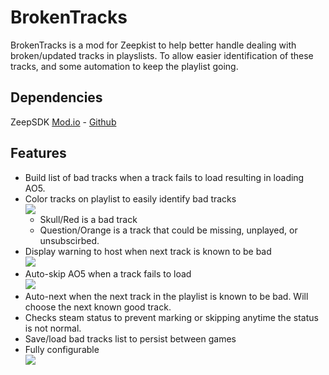 # BrokenTracks
BrokenTracks is a mod for Zeepkist to help better handle dealing with broken/updated tracks in playslists. To allow easier identification of these tracks, and some automation to keep the playlist going.

## Dependencies
ZeepSDK [Mod.io](https://mod.io/g/zeepkist/m/zeepsdk) - [Github](https://github.com/donderjoekel/ZeepSDK/)

## Features
- Build list of bad tracks when a track fails to load resulting in loading AO5.
- Color tracks on playlist to easily identify bad tracks <br />
  ![](https://zeepkist.kilandor.com/mods/brokentracks/images/playlist.png)
   - Skull/Red is a bad track
   - Question/Orange is a track that could be missing, unplayed, or unsubscirbed.
- Display warning to host when next track is known to be bad <br />
  ![](https://zeepkist.kilandor.com/mods/brokentracks/images/warning.png)
- Auto-skip AO5 when a track fails to load<br />
  ![](https://zeepkist.kilandor.com/mods/brokentracks/images/auto-skip.png)
- Auto-next when the next track in the playlist is known to be bad. Will choose the next known good track.
- Checks steam status to prevent marking or skipping anytime the status is not normal.
- Save/load bad tracks list to persist between games
- Fully configurable<br />
  ![](https://zeepkist.kilandor.com/mods/brokentracks/images/settings.png)
